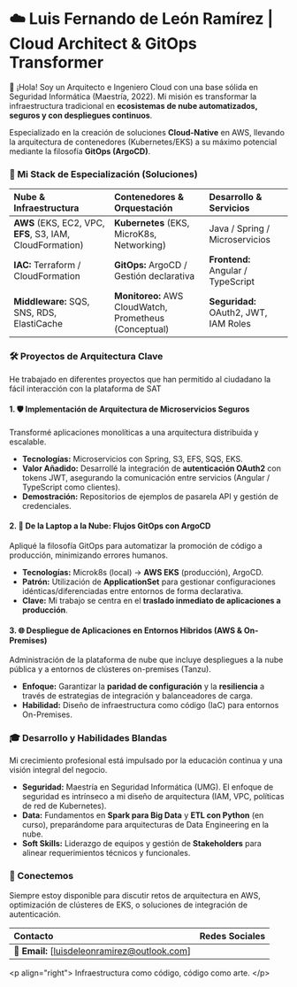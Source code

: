 # **☁️ Luis Fernando de León Ramírez | Cloud Architect & GitOps Transformer**

👋 ¡Hola\! Soy un Arquitecto e Ingeniero Cloud con una base sólida en Seguridad Informática (Maestría, 2022). Mi misión es transformar la infraestructura tradicional en **ecosistemas de nube automatizados, seguros y con despliegues continuos**.

Especializado en la creación de soluciones **Cloud-Native** en AWS, llevando la arquitectura de contenedores (Kubernetes/EKS) a su máximo potencial mediante la filosofía **GitOps (ArgoCD)**.

### **🧠 Mi Stack de Especialización (Soluciones)**

| Nube & Infraestructura | Contenedores & Orquestación | Desarrollo & Servicios |
| :---- | :---- | :---- |
| **AWS** (EKS, EC2, VPC, **EFS**, S3, IAM, CloudFormation) | **Kubernetes** (EKS, MicroK8s, Networking) | Java / Spring / Microservicios |
| **IAC:** Terraform / CloudFormation | **GitOps:** ArgoCD / Gestión declarativa | **Frontend:** Angular / TypeScript |
| **Middleware:** SQS, SNS, RDS, ElastiCache | **Monitoreo:** AWS CloudWatch, Prometheus (Conceptual) | **Seguridad:** OAuth2, JWT, IAM Roles |

### **🛠️ Proyectos de Arquitectura Clave**

He trabajado en diferentes proyectos que han permitido al ciudadano la fácil interacción con la plataforma de SAT

#### **1\. 🛡️ Implementación de Arquitectura de Microservicios Seguros**

Transformé aplicaciones monolíticas a una arquitectura distribuida y escalable.

* **Tecnologías:** Microservicios con Spring, S3, EFS, SQS, EKS.  
* **Valor Añadido:** Desarrollé la integración de **autenticación OAuth2** con tokens JWT, asegurando la comunicación entre servicios (Angular / TypeScript como clientes).  
* **Demostración:** Repositorios de ejemplos de pasarela API y gestión de credenciales.

#### **2\. 🚀 De la Laptop a la Nube: Flujos GitOps con ArgoCD**

Apliqué la filosofía GitOps para automatizar la promoción de código a producción, minimizando errores humanos.

* **Tecnologías:** Microk8s (local) \-\> **AWS EKS** (producción), ArgoCD.  
* **Patrón:** Utilización de **ApplicationSet** para gestionar configuraciones idénticas/diferenciadas entre entornos de forma declarativa.  
* **Clave:** Mi trabajo se centra en el **traslado inmediato de aplicaciones a producción**.

#### **3\. 🌐 Despliegue de Aplicaciones en Entornos Híbridos (AWS & On-Premises)**

Administración de la plataforma de nube que incluye despliegues a la nube pública y a entornos de clústeres on-premises (Tanzu).

* **Enfoque:** Garantizar la **paridad de configuración** y la **resiliencia** a través de estrategias de integración y balanceadores de carga.  
* **Habilidad:** Diseño de infraestructura como código (IaC) para entornos On-Premises.

### **🎓 Desarrollo y Habilidades Blandas**

Mi crecimiento profesional está impulsado por la educación continua y una visión integral del negocio.

* **Seguridad:** Maestría en Seguridad Informática (UMG). El enfoque de seguridad es intrínseco a mi diseño de arquitectura (IAM, VPC, políticas de red de Kubernetes).  
* **Data:** Fundamentos en **Spark para Big Data** y **ETL con Python** (en curso), preparándome para arquitecturas de Data Engineering en la nube.  
* **Soft Skills:** Liderazgo de equipos y gestión de **Stakeholders** para alinear requerimientos técnicos y funcionales.

### **🤝 Conectemos**

Siempre estoy disponible para discutir retos de arquitectura en AWS, optimización de clústeres de EKS, o soluciones de integración de autenticación.

| Contacto | Redes Sociales |
| :---- | :---- |
| 📧 **Email:** \[luisdeleonramirez@outlook.com\] |  |

\<p align="right"\> Infraestructura como código, código como arte. \</p\>